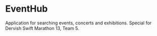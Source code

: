 # EventHub
Application for searching events, concerts and exhibitions. Special for Dervish Swift Marathon 13, Team 5.
